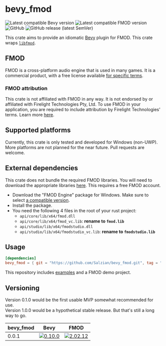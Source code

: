 # bevy_fmod

![Latest compatible Bevy version](https://img.shields.io/badge/Bevy-0.10.0-informational)
![Latest compatible FMOD version](https://img.shields.io/badge/FMOD-2.02.12-informational)  
![GitHub](https://img.shields.io/github/license/salzian/bevy_fmod)
![GitHub release (latest SemVer)](https://img.shields.io/github/v/release/salzian/bevy_fmod)

This crate aims to provide an idiomatic [Bevy] plugin for FMOD. This crate wraps [`libfmod`][libfmod].

## FMOD

FMOD is a cross-platform audio engine that is used in many games. It is a commercial product, with a free license
available [for specific terms][FMOD licensing].

### FMOD attribution

This crate is not affiliated with FMOD in any way. It is not endorsed by or affiliated with Firelight Technologies Pty,
Ltd. To use FMOD in your application, you are required to include attribution by Firelight Technologies' terms.
Learn more [here][FMOD attribution].

## Supported platforms

Currently, this crate is only tested and developed for Windows (non-UWP). More platforms are not planned for the near
future. Pull requests are welcome.

## External dependencies

This crate does not bundle the required FMOD libraries. You will need to download the appropriate
libraries [here][FMOD libraries download].
This requires a free FMOD account.

- Download the "FMOD Engine" package for Windows. Make sure to select [a compatible version](#versioning).
- Install the package.
- You need the following 4 files in the root of your rust project:
    - `api/core/lib/x64/fmod.dll`
    - `api/core/lib/x64/fmod_vc.lib`: **rename to `fmod.lib`**
    - `api/studio/lib/x64/fmodstudio.dll`
    - `api/studio/lib/x64/fmodstudio_vc.lib`: **rename to `fmodstudio.lib`**

## Usage

```toml
[dependencies]
bevy_fmod = { git = "https://github.com/Salzian/bevy_fmod.git", tag = "v0.0.1" }
```

This repository includes [examples](./examples) and a FMOD demo project.

## Versioning

Version 0.1.0 would be the first usable MVP somewhat recommended for use.  
Version 1.0.0 would be a hypothetical stable release. But that's still a long way to go.

| bevy_fmod | Bevy                                      | FMOD                                                  |
|-----------|-------------------------------------------|-------------------------------------------------------|
| 0.0.1     | [![0.10.0][Bevy 0.10.0 img]][Bevy 0.10.0] | [![2.02.12][FMOD 2.02.12 img]][FMOD revision history] |

[Bevy]: https://bevyengine.org

[Bevy 0.10.0]: https://bevyengine.org/news/bevy-0-10/

[Bevy 0.10.0 img]: https://img.shields.io/badge/Bevy-0.10.0-informational

[FMOD licensing]: https://fmod.com/licensing

[FMOD attribution]: https://fmod.com/attribution

[FMOD libraries download]: https://fmod.com/download#fmodengine

[FMOD revision history]: https://www.fmod.com/docs/2.02/studio/welcome-to-fmod-studio-revision-history.html

[FMOD 2.02.12 img]: https://img.shields.io/badge/FMOD-2.02.12-informational

[libfmod]: https://github.com/lebedec/libfmod

[demo_project]: examples/demo_project

[salzian]: https://salzian.dev

